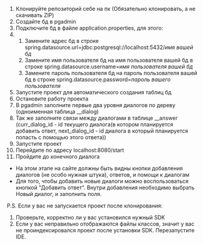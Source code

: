 1. Клонируйте репозиторий себе на пк (Обязательно клонировать, а не скачивать ZIP)
2. Создайте бд в pgadmin
3. Подключите бд в файле application.properties, для этого:
3. 1. Замените адрес бд в строке spring.datasource.url=jdbc:postgresql://localhost:5432/*имя вашей бд*
   2. Замените имя пользователя бд на имя пользователя вашей бд в строке spring.datasource.username=*имя пользователя вашей бд*
   3. Замените пароль пользователя бд на пароль пользователя вашей бд в строке spring.datasource.password=*пароль вашего пользователя*
5. Запустите проект для автоматического создания таблиц бд
6. Остановите работу проекта
7. В pgadmin заполните первые два уровня диалогов по дереву (одноименная таблица __dialog)
8. Так же заполните связи между диалогами в таблице __answer (curr_dialog_id - id текущего диалога(в котором планируется добавить ответ, next_dialog_id - id диалога в который планируется попасть с помощью этого ответа))
9. Запустите проект
10. Перейдите по адресу localhost:8080/start
11. Пройдите до конечного диалога
- На этом этапе на сайте должны быть видны кнопки добавления диалогов (не особо нужная штука), ответов, и помощи к диалогам
- Для того, чтобы добавить новые диалоги можно воспользоваться кнопкой "Добавить ответ". Внутри добавления необходимо выбрать Новый диалог, и заполнить поля.

P.S. Если у вас не запускается проект после клонирования:
1. Проверьте, корректно ли у вас установился нужный SDK
2. Если у вас неправильно отображаются файлы классов, значит у вас не проиндексировался проект после установки SDK. Перезапустите IDE.

